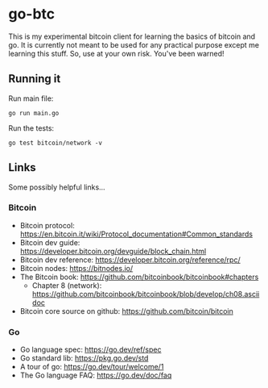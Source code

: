 # go-btc

This is my experimental bitcoin client for learning the basics of bitcoin and go. It is currently not meant to be used for any practical purpose except me learning this stuff. So, use at your own risk. You've been warned!

## Running it

Run main file:

    go run main.go

Run the tests:

    go test bitcoin/network -v

## Links

Some possibly helpful links...

### Bitcoin

* Bitcoin protocol: https://en.bitcoin.it/wiki/Protocol_documentation#Common_standards
* Bitcoin dev guide: https://developer.bitcoin.org/devguide/block_chain.html
* Bitcoin dev reference: https://developer.bitcoin.org/reference/rpc/
* Bitcoin nodes: https://bitnodes.io/
* The Bitcoin book: https://github.com/bitcoinbook/bitcoinbook#chapters
    - Chapter 8 (network): https://github.com/bitcoinbook/bitcoinbook/blob/develop/ch08.asciidoc
* Bitcoin core source on github: https://github.com/bitcoin/bitcoin

### Go
* Go language spec: https://go.dev/ref/spec
* Go standard lib: https://pkg.go.dev/std
* A tour of go: https://go.dev/tour/welcome/1
* The Go language FAQ: https://go.dev/doc/faq